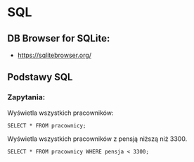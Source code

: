 # SQL

## DB Browser for SQLite:

* https://sqlitebrowser.org/

## Podstawy SQL

### Zapytania:

Wyświetla wszystkich pracowników:
```
SELECT * FROM pracownicy;
```


Wyświetla wszystkich pracowników z pensją niższą niż 3300.

```
SELECT * FROM pracownicy WHERE pensja < 3300;
```

